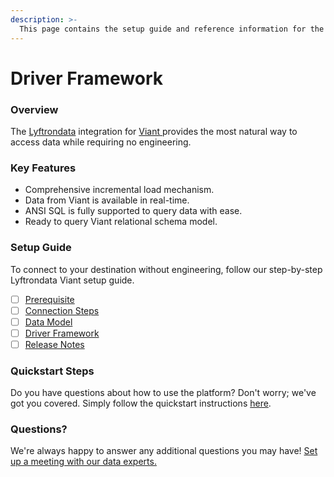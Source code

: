 ```yaml
---
description: >-
  This page contains the setup guide and reference information for the Viant source connector.
---
```


# Driver Framework

### Overview

The [Lyftrondata](https://www.lyftrondata.com/) integration for [Viant](https://www.lyftrondata.com/integration/viant/)[ ](https://www.lyftrondata.com/integration/viant/)provides the most natural way to access data while requiring no engineering.

### Key Features

* Comprehensive incremental load mechanism.
* Data from Viant is available in real-time.&#x20;
* ANSI SQL is fully supported to query data with ease.
* Ready to query Viant relational schema model.

### Setup Guide

To connect to your destination without engineering, follow our step-by-step Lyftrondata Viant setup guide.

* [ ] [Prerequisite](../../marketing-analytics/viant/prerequisite.md)
* [ ] [Connection Steps](../../marketing-analytics/viant/connection-steps.md)
* [ ] [Data Model](../../marketing-analytics/viant/data-model/)
* [ ] [Driver Framework](../../marketing-analytics/viant/driver-framework/)
* [ ] [Release Notes](../../marketing-analytics/viant/release-notes.md)

### Quickstart Steps

Do you have questions about how to use the platform? Don't worry; we've got you covered. Simply follow the quickstart instructions [here](../../../quickstart-steps.md).

### Questions? <a href="#questions" id="questions"></a>

We're always happy to answer any additional questions you may have! [Set up a meeting with our data experts.](https://www.lyftrondata.com/book-a-meeting/)


